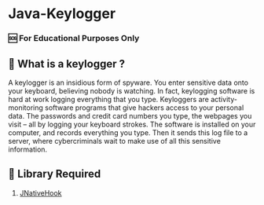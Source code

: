 # Java-Keylogger
### 🆘 __For Educational Purposes Only__

## 📀 What is a keylogger ? 

A keylogger is an insidious form of spyware. You enter sensitive data onto your keyboard, believing nobody is watching. In fact, keylogging software is hard at work logging everything that you type. Keyloggers are activity-monitoring software programs that give hackers access to your personal data. The passwords and credit card numbers you type, the webpages you visit – all by logging your keyboard strokes. The software is installed on your computer, and records everything you type. Then it sends this log file to a server, where cybercriminals wait to make use of all this sensitive information.


## 📃 Library Required 

1. [JNativeHook](https://github.com/kwhat/jnativehook)

